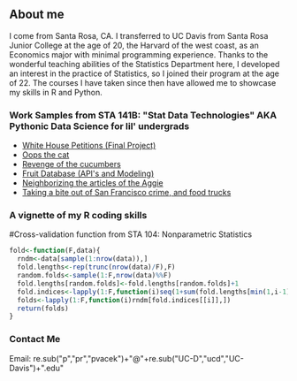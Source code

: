 ## About me

I come from Santa Rosa, CA. I transferred to UC Davis from Santa Rosa Junior College at the age of 20, the Harvard of the west coast, as an Economics major with minimal programming experience. Thanks to the wonderful teaching abilities of the Statistics Department here, I developed an interest in the practice of Statistics, so I joined their program at the age of 22. The courses I have taken since then have allowed me to showcase my skills in R and Python.

### Work Samples from STA 141B: "Stat Data Technologies" AKA Pythonic Data Science for lil' undergrads

<ul>
<li><a href="STA 141B/Project/STA 141B Final Project (Patrick).html" title="Final Project">White House Petitions (Final Project)</a></li>
<li><a href="STA 141B/Assignment 2/assignment3_PatrickVacek.html" title="Numpy">Oops the cat</a></li>
<li><a href="STA 141B/Assignment 2/assignment3_PatrickVacek.html" title="Pandas">Revenge of the cucumbers</a></li>
<li><a href="STA 141B/Assignment 2/assignment4_PatrickVacek.html" title="API">Fruit Database (API's and Modeling)</a></li>
<li><a href="STA 141B/Assignment 2/assignment5_PatrickVacek.html" title="Web Scraping / NLP">Neighborizing the articles of the Aggie</a></li>
<li><a href="STA 141B/Assignment 2/assignment6_PatrickVacek.html" title="SQL / GIS">Taking a bite out of San Francisco crime, and food trucks</a></li>
</ul>

### A vignette of my R coding skills

#Cross-validation function from STA 104: Nonparametric Statistics

```R
fold<-function(F,data){
  rndm<-data[sample(1:nrow(data)),]
  fold.lengths<-rep(trunc(nrow(data)/F),F)
  random.folds<-sample(1:F,nrow(data)%%F)
  fold.lengths[random.folds]<-fold.lengths[random.folds]+1
  fold.indices<-lapply(1:F,function(i)seq(1+sum(fold.lengths[min(1,i-1):(i-1)]),sum(fold.lengths[1:i])))
  folds<-lapply(1:F,function(i)rndm[fold.indices[[i]],])
  return(folds)
}
```

### Contact Me
Email: re.sub("p","pr","pvacek")+"@"+re.sub("UC-D","ucd","UC-Davis")+".edu"
